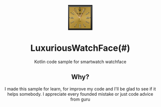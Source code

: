 <div align="center">


<img src="./app/src/main/res/drawable/preview.png" alt="LuxuriousWatchFace logo" title="LuxuriousWatchFace logo" width="80"/>

# LuxuriousWatchFace(#)

Kotlin code sample for smartwatch watchface

## Why?

I made this sample for learn, for improve my code and I'll be glad to see if it helps somebody. I appreciate every founded mistake or just code advice from guru

</div>